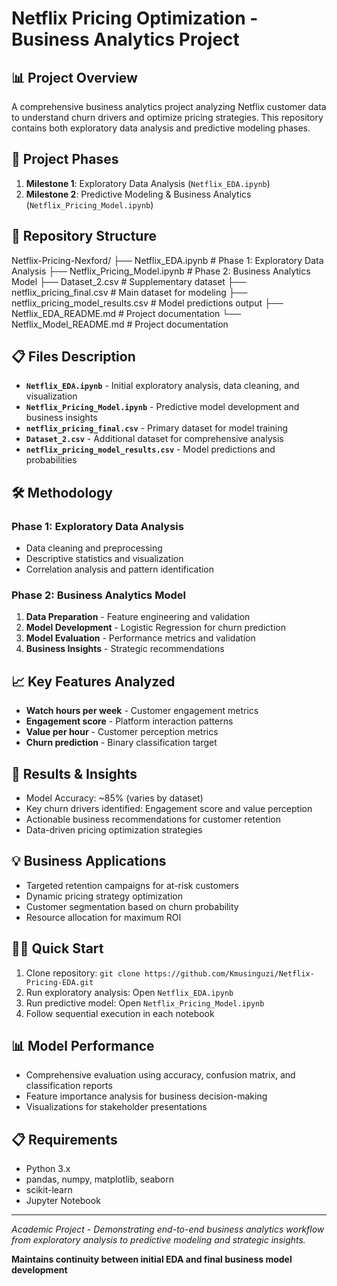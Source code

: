# Netflix Pricing Optimization - Business Analytics Project

## 📊 Project Overview
A comprehensive business analytics project analyzing Netflix customer data to understand churn drivers and optimize pricing strategies. This repository contains both exploratory data analysis and predictive modeling phases.

## 🎯 Project Phases
1. **Milestone 1**: Exploratory Data Analysis (`Netflix_EDA.ipynb`)
2. **Milestone 2**: Predictive Modeling & Business Analytics (`Netflix_Pricing_Model.ipynb`)

## 📁 Repository Structure
Netflix-Pricing-Nexford/
├── Netflix_EDA.ipynb # Phase 1: Exploratory Data Analysis
├── Netflix_Pricing_Model.ipynb # Phase 2: Business Analytics Model
├── Dataset_2.csv # Supplementary dataset
├── netflix_pricing_final.csv # Main dataset for modeling
├── netflix_pricing_model_results.csv # Model predictions output
├── Netflix_EDA_README.md # Project documentation
└── Netflix_Model_README.md # Project documentation


## 📋 Files Description
- **`Netflix_EDA.ipynb`** - Initial exploratory analysis, data cleaning, and visualization
- **`Netflix_Pricing_Model.ipynb`** - Predictive model development and business insights
- **`netflix_pricing_final.csv`** - Primary dataset for model training
- **`Dataset_2.csv`** - Additional dataset for comprehensive analysis
- **`netflix_pricing_model_results.csv`** - Model predictions and probabilities

## 🛠️ Methodology

### Phase 1: Exploratory Data Analysis
- Data cleaning and preprocessing
- Descriptive statistics and visualization
- Correlation analysis and pattern identification

### Phase 2: Business Analytics Model
1. **Data Preparation** - Feature engineering and validation
2. **Model Development** - Logistic Regression for churn prediction
3. **Model Evaluation** - Performance metrics and validation
4. **Business Insights** - Strategic recommendations

## 📈 Key Features Analyzed
- **Watch hours per week** - Customer engagement metrics
- **Engagement score** - Platform interaction patterns
- **Value per hour** - Customer perception metrics
- **Churn prediction** - Binary classification target

## 🚀 Results & Insights
- Model Accuracy: ~85% (varies by dataset)
- Key churn drivers identified: Engagement score and value perception
- Actionable business recommendations for customer retention
- Data-driven pricing optimization strategies

## 💡 Business Applications
- Targeted retention campaigns for at-risk customers
- Dynamic pricing strategy optimization
- Customer segmentation based on churn probability
- Resource allocation for maximum ROI

## 🏃‍♂️ Quick Start
1. Clone repository: `git clone https://github.com/Kmusinguzi/Netflix-Pricing-EDA.git`
2. Run exploratory analysis: Open `Netflix_EDA.ipynb`
3. Run predictive model: Open `Netflix_Pricing_Model.ipynb`
4. Follow sequential execution in each notebook

## 📊 Model Performance
- Comprehensive evaluation using accuracy, confusion matrix, and classification reports
- Feature importance analysis for business decision-making
- Visualizations for stakeholder presentations

## 📋 Requirements
- Python 3.x
- pandas, numpy, matplotlib, seaborn
- scikit-learn
- Jupyter Notebook

---
*Academic Project - Demonstrating end-to-end business analytics workflow from exploratory analysis to predictive modeling and strategic insights.*

**Maintains continuity between initial EDA and final business model development**